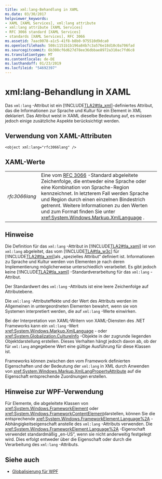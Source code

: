 ```yaml
---
title: xml:lang-Behandlung in XAML
ms.date: 03/30/2017
helpviewer_keywords:
- XAML [XAML Services], xml:lang attribute
- xml:lang attribute [XAML Services]
- RFC 3066 standard [XAML Services]
- standards [XAML Services], RFC 3066
ms.assetid: 7aac0078-a1c5-41f8-b8b0-975510d9dca0
ms.openlocfilehash: 508c1151b1b196a84b7c3a576e18d10c0a706fad
ms.sourcegitcommit: 6b308cf6d627d78ee36dbbae8972a310ac7fd6c8
ms.translationtype: MT
ms.contentlocale: de-DE
ms.lasthandoff: 01/23/2019
ms.locfileid: "54692397"
---
```

# <a name="xmllang-handling-in-xaml"></a>xml:lang-Behandlung in XAML
Das `xml:lang` -Attribut ist ein [!INCLUDE[TLA2#tla_xml](../../../includes/tla2sharptla-xml-md.md)]-definiertes Attribut, das die Informationen zur Sprache und Kultur für ein Element in XML deklariert. Das Attribut weist in XAML dieselbe Bedeutung auf, es müssen jedoch einige zusätzliche Aspekte berücksichtigt werden.  
  
## <a name="xaml-attribute-usage"></a>Verwendung von XAML-Attributen  
  
```xaml  
<object xml:lang="rfc3066lang" />  
```  
  
## <a name="xaml-values"></a>XAML-Werte  
  
|||  
|-|-|  
|*rfc3066lang*|Eine vom [RFC 3066](https://go.microsoft.com/fwlink/?LinkId=132454) -Standard abgeleitete Zeichenfolge, die entweder eine Sprache oder eine Kombination von Sprache-Region kennzeichnet. In letzterem Fall werden Sprache und Region durch einen einzelnen Bindestrich getrennt. Weitere Informationen zu den Werten und zum Format finden Sie unter <xref:System.Windows.Markup.XmlLanguage> .|  
  
## <a name="remarks"></a>Hinweise  
 Die Definition für das `xml:lang` -Attribut in [!INCLUDE[TLA2#tla_xaml](../../../includes/tla2sharptla-xaml-md.md)] ist von `xml:lang` abgeleitet, das vom [!INCLUDE[TLA#tla_w3c](../../../includes/tlasharptla-w3c-md.md)] für [!INCLUDE[TLA2#tla_xml](../../../includes/tla2sharptla-xml-md.md)]als „spezielles Attribut“ definiert ist. Informationen zu Sprache und Kultur werden von Elementen je nach deren Implementierung möglicherweise unterschiedlich verarbeitet. Es gibt jedoch keine [!INCLUDE[TLA2#tla_xaml](../../../includes/tla2sharptla-xaml-md.md)] -Standardverarbeitung für das `xml:lang` -Attribut.  
  
 Der Standardwert des `xml:lang` -Attributs ist eine leere Zeichenfolge auf Attributebene.  
  
 Die `xml:lang` -Attributeffekte und der Wert des Attributs werden im Allgemeinen in untergeordneten Elementen bewahrt, wenn sie von Systemen interpretiert werden, die auf `xml:lang` -Werte einwirken.  
  
 Bei der Interpretation von XAML-Writern von XAML-Diensten des .NET Frameworks kann ein `xml:lang` -Wert <xref:System.Windows.Markup.XmlLanguage> - oder <xref:System.Globalization.CultureInfo> -Objekte in der zugrunde liegenden Objektdarstellung erstellen. Dieses Verhalten hängt jedoch davon ab, ob der für `xml:lang` angegebene Wert eine gültige Ausführung für diese Klassen ist.  
  
 Frameworks können zwischen den vom Framework definierten Eigenschaften und der Bedeutung der `xml:lang` in XML durch Anwenden von <xref:System.Windows.Markup.XmlLangPropertyAttribute> auf die Eigenschaft entsprechende Zuordnungen erstellen.  
  
## <a name="wpf-usage-nodes"></a>Hinweise zur WPF-Verwendung  
 Für Elemente, die abgeleitete Klassen von <xref:System.Windows.FrameworkElement> oder <xref:System.Windows.FrameworkContentElement>darstellen, können Sie die entsprechende <xref:System.Windows.FrameworkElement.Language%2A> -Abhängigkeitseigenschaft anstelle des `xml:lang` -Attributs verwenden. Die <xref:System.Windows.FrameworkElement.Language%2A> -Eigenschaft verwendet standardmäßig „en-US“, wenn sie nicht anderweitig festgelegt wird. Dies erfolgt entweder über die Eigenschaft oder durch die Verarbeitung des `xml:lang` -Attributs.  
  
## <a name="see-also"></a>Siehe auch
- [Globalisierung für WPF](../../../docs/framework/wpf/advanced/globalization-for-wpf.md)
